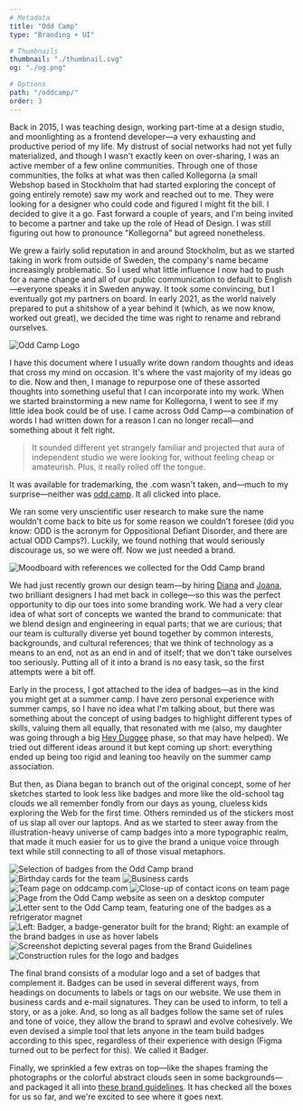 ```yaml
---
# Metadata
title: "Odd Camp"
type: "Branding + UI"

# Thumbnails
thumbnail: "./thumbnail.svg"
og: "./og.png"

# Options
path: "/oddcamp/"
order: 3
---
```


<article role="article">

Back in 2015, I was teaching design, working part-time at a design studio, and moonlighting as a frontend developer—a very exhausting and productive period of my life. My distrust of social networks had not yet fully materialized, and though I wasn't exactly keen on over-sharing, I was an active member of a few online communities. Through one of those communities, the folks at what was then called Kollegorna (a small Webshop based in Stockholm that had started exploring the concept of going entirely remote) saw my work and reached out to me. They were looking for a designer who could code and figured I might fit the bill. I decided to give it a go. Fast forward a couple of years, and I'm being invited to become a partner and take up the role of Head of Design. I was still figuring out how to pronounce "Kollegorna" but agreed nonetheless.

We grew a fairly solid reputation in and around Stockholm, but as we started taking in work from outside of Sweden, the company's name became increasingly problematic. So I used what little influence I now had to push for a name change and all of our public communication to default to English—everyone speaks it in Sweden anyway. It took some convincing, but I eventually got my partners on board. In early 2021, as the world naively prepared to put a shitshow of a year behind it (which, as we now know, worked out great), we decided the time was right to rename and rebrand ourselves.

</article>

![Odd Camp Logo](images/logo@2x.png)

<article role="article">

I have this document where I usually write down random thoughts and ideas that cross my mind on occasion. It's where the vast majority of my ideas go to die. Now and then, I manage to repurpose one of these assorted thoughts into something useful that I can incorporate into my work. When we started brainstorming a new name for Kollegorna, I went to see if my little idea book could be of use. I came across Odd Camp—a combination of words I had written down for a reason I can no longer recall—and something about it felt right.

> It sounded different yet strangely familiar and projected that aura of independent studio we were looking for, without feeling cheap or amateurish. Plus, it really rolled off the tongue.

It was available for trademarking, the .com wasn't taken, and—much to my surprise—neither was [odd.camp](https://odd.camp). It all clicked into place.

We ran some very unscientific user research to make sure the name wouldn't come back to bite us for some reason we couldn't foresee (did you know: ODD is the acronym for Oppositional Defiant Disorder, and there are actual ODD Camps?). Luckily, we found nothing that would seriously discourage us, so we were off. Now we just needed a brand.

</article>

![Moodboard with references we collected for the Odd Camp brand](images/moodboard@2x.png)

<article role="article">

We had just recently grown our design team—by hiring [Diana](https://www.oddcamp.com/diana) and [Joana](https://www.oddcamp.com/joana), two brilliant designers I had met back in college—so this was the perfect opportunity to dip our toes into some branding work. We had a very clear idea of what sort of concepts we wanted the brand to communicate: that we blend design and engineering in equal parts; that we are curious; that our team is culturally diverse yet bound together by common interests, backgrounds, and cultural references; that we think of technology as a means to an end, not as an end in and of itself; that we don't take ourselves too seriously. Putting all of it into a brand is no easy task, so the first attempts were a bit off.

Early in the process, I got attached to the idea of badges—as in the kind you might get at a summer camp. I have zero personal experience with summer camps, so I have no idea what I'm talking about, but there was something about the concept of using badges to highlight different types of skills, valuing them all equally, that resonated with me (also, my daughter was going through a big [Hey Duggee](https://www.heyduggee.com/) phase, so that may have helped). We tried out different ideas around it but kept coming up short: everything ended up being too rigid and leaning too heavily on the summer camp association.

But then, as Diana began to branch out of the original concept, some of her sketches started to look less like badges and more like the old-school tag clouds we all remember fondly from our days as young, clueless kids exploring the Web for the first time. Others reminded us of the stickers most of us slap all over our laptops. And as we started to steer away from the illustration-heavy universe of camp badges into a more typographic realm, that made it much easier for us to give the brand a unique voice through text while still connecting to all of those visual metaphors.

</article>

![Selection of badges from the Odd Camp brand](images/badges@2x.png)
![Birthday cards for the team](images/birthday_cards@2x.jpg)
![Business cards](images/cards@2x.png)
![Team page on oddcamp.com](images/team@2x.jpg)
![Close-up of contact icons on team page](images/icons@2x.png)
![Page from the Odd Camp website as seen on a desktop computer](images/smorgasbord@2x.png)
![Letter sent to the Odd Camp team, featuring one of the badges as a refrigerator magnet](images/food_camp@2x.jpg)
![Left: Badger, a badge-generator built for the brand; Right: an example of the brand badges in use as hover labels](images/details@2x.png)
![Screenshot depicting several pages from the Brand Guidelines](images/guidelines@2x.png)
![Construction rules for the logo and badges](images/logo_construction@2x.png)

<article role="article">

The final brand consists of a modular logo and a set of badges that complement it. Badges can be used in several different ways, from headings on documents to labels or tags on our website. We use them in business cards and e-mail signatures. They can be used to inform, to tell a story, or as a joke. And, so long as all badges follow the same set of rules and tone of voice, they allow the brand to sprawl and evolve cohesively. We even devised a simple tool that lets anyone in the team build badges according to this spec, regardless of their experience with design (Figma turned out to be perfect for this). We called it Badger.

Finally, we sprinkled a few extras on top—like the shapes framing the photographs or the colorful abstract clouds seen in some backgrounds—and packaged it all into [these brand guidelines](https://www.figma.com/proto/D4c6PmplUVPbTYtmZZuGga/Odd-Camp-Brand-Guidelines?page-id=455%3A11&node-id=455%3A404&viewport=477%2C48%2C0.12&scaling=min-zoom&starting-point-node-id=455%3A404). It has checked all the boxes for us so far, and we're excited to see where it goes next.

</article>